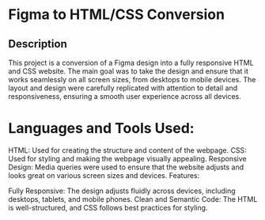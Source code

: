 <h1>Figma to HTML/CSS Conversion</h1>
<h2>Description</h2>

This project is a conversion of a Figma design into a fully responsive HTML and CSS website. The main goal was to take the design and ensure that it works seamlessly on all screen sizes, from desktops to mobile devices. The layout and design were carefully replicated with attention to detail and responsiveness, ensuring a smooth user experience across all devices.

<h1>Languages and Tools Used:</h1>

HTML: Used for creating the structure and content of the webpage.
CSS: Used for styling and making the webpage visually appealing.
Responsive Design: Media queries were used to ensure that the website adjusts and looks great on various screen sizes and devices.
Features:

Fully Responsive: The design adjusts fluidly across devices, including desktops, tablets, and mobile phones.
Clean and Semantic Code: The HTML is well-structured, and CSS follows best practices for styling.
